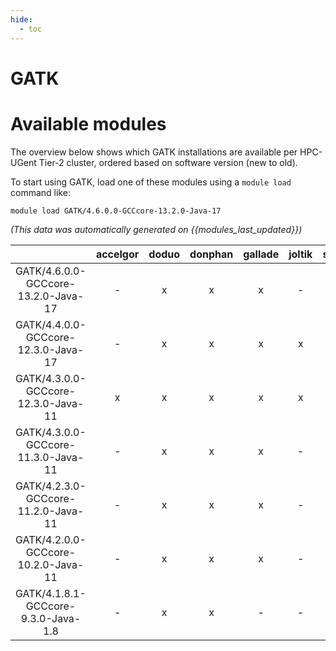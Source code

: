 ```yaml
---
hide:
  - toc
---
```


GATK
====

# Available modules


The overview below shows which GATK installations are available per HPC-UGent Tier-2 cluster, ordered based on software version (new to old).

To start using GATK, load one of these modules using a `module load` command like:

```shell
module load GATK/4.6.0.0-GCCcore-13.2.0-Java-17
```

*(This data was automatically generated on {{modules_last_updated}})*  

| |accelgor|doduo|donphan|gallade|joltik|shinx|skitty|
| :---: | :---: | :---: | :---: | :---: | :---: | :---: | :---: |
|GATK/4.6.0.0-GCCcore-13.2.0-Java-17|-|x|x|x|-|x|x|
|GATK/4.4.0.0-GCCcore-12.3.0-Java-17|-|x|x|x|x|x|x|
|GATK/4.3.0.0-GCCcore-12.3.0-Java-11|x|x|x|x|x|x|x|
|GATK/4.3.0.0-GCCcore-11.3.0-Java-11|-|x|x|x|-|-|-|
|GATK/4.2.3.0-GCCcore-11.2.0-Java-11|-|x|x|x|-|-|-|
|GATK/4.2.0.0-GCCcore-10.2.0-Java-11|-|x|x|x|-|-|-|
|GATK/4.1.8.1-GCCcore-9.3.0-Java-1.8|-|x|x|-|-|-|-|
